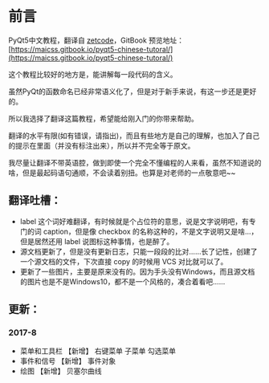 # 前言

PyQt5中文教程，翻译自 [zetcode](http://zetcode.com/gui/pyqt5/)，GitBook 预览地址：[https://maicss.gitbook.io/pyqt5-chinese-tutoral/](https://maicss.gitbook.io/pyqt5-chinese-tutoral/)

这个教程比较好的地方是，能讲解每一段代码的含义。

虽然PyQt的函数命名已经非常语义化了，但是对于新手来说，有这一步还是更好的。

所以我选择了翻译这篇教程，希望能给刚入门的你带来帮助。

翻译的水平有限\(如有错误，请指出\)，而且有些地方是自己的理解，也加入了自己的提示在里面（并没有标注出来），所以并不完全等于原文。

我尽量让翻译不带英语腔，做到即使一个完全不懂编程的人来看，虽然不知道说的啥，但是最起码语句通顺，不会读着别扭。也算是对老师的一点敬意吧~~

## 翻译吐槽：

* label 这个词好难翻译，有时候就是个占位符的意思，说是文字说明吧，有专门的词 caption，但是像 checkbox 的名称这种的，不是文字说明又是啥...，但是居然还用 label 说图标这种事情，也是醉了。
* 源文档更新了，但是没有更新日志，只能一段段的比对……长了记性，创建了一个源文档的文件，下次直接 copy 的时候用 VCS 对比就可以了。
* 更新了一些图片，主要是原来没有的。因为手头没有Windows，而且源文档的图片也是不是Windows10，都不是一个风格的，凑合着看吧……

## 更新：

### 2017-8

* 菜单和工具栏 【新增】 右键菜单 子菜单 勾选菜单
* 事件和信号 【新增】 事件对象
* 绘图 【新增】 贝塞尔曲线

